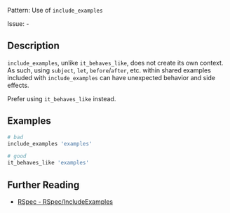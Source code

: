 Pattern: Use of `include_examples`

Issue: -

## Description

`include_examples`, unlike `it_behaves_like`, does not create its own context. As such, using `subject`, `let`, `before`/`after`, etc. within shared examples included with `include_examples` can have unexpected behavior and side effects.

Prefer using `it_behaves_like` instead.


## Examples

```ruby
# bad
include_examples 'examples'

# good
it_behaves_like 'examples'
```

## Further Reading

* [RSpec - RSpec/IncludeExamples](https://docs.rubocop.org/rubocop-rspec/cops_rspec.html#rspecincludeexamples)
